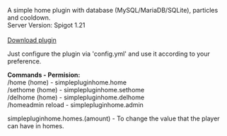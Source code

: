 A simple home plugin with database (MySQL/MariaDB/SQLite), particles and cooldown.<br>
Server Version: Spigot 1.21 <br> <br>
<a href="https://github.com/yRyan-Silva/SimplePluginHome/releases">Download plugin</a>

Just configure the plugin via 'config.yml' and use it according to your preference.

<b>Commands - Permision:</b> <br>
/home (home) - simplepluginhome.home <br>
/sethome (home) - simplepluginhome.sethome <br>
/delhome (home) - simplepluginhome.delhome <br>
/homeadmin reload - simplepluginhome.admin <br>

simplepluginhome.homes.(amount) - To change the value that the player can have in homes.
